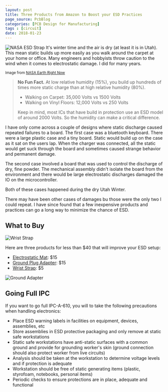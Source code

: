 ```yaml
---
layout: post
title: Three Products from Amazon to Boost your ESD Practices
page_source: PcbBlog
categories: [PCB Design for Manufacturing]
tags : [circuit]
date: 2018-01-23
---
```



![NASA ESD Strap](/images/nasa-esd-strap.jpg)
It's winter time and the air is dry (at least it is in Utah). This mean static builds up more easily as you walk around the carpet at your home or office. Many engineers and hobbyists throw caution to the wind when it comes to electrostatic damage. I did for many years.

<small>Image from <a target="_blank" href="https://www.flickr.com/photos/earthrightnow/26442000282/in/photolist-GhAasA">NASA Earth Right Now</a></small>


> **No Fun Fact.** At low relative humidity (15%), you build up hundreds of times more static charge than at high relative humidity (80%).
>
>  - Walking on Carpet: 35,000 Volts vs 1500 Volts
>  - Walking on Vinyl Floors: 12,000 Volts vs 250 Volts
>
> Keep in mind, most ICs that have build in protection use an ESD model of around 2000 Volts. So the humidity can make a critical difference.

I have only come across a couple of designs where static discharge caused repeated failures to a board. The first case was a bluetooth keyboard. There were a large plastic case and a tiny board. Static would build up on the case as it sat on the users lap. When the charger was connected, all the static would get suck through the board and sometimes caused strange behavior and permanent damage.

The second case involved a board that was used to control the discharge of dry, fine powder. The mechanical assembly didn't isolate the board from the environment and there would be large electrostatic discharges damaged the IO on the microcontroller.

Both of these cases happened during the dry Utah Winter.

There may have been other cases of damages bu those were the only two I could repeat. I have since found that a few inexpensive products and practices can go a long way to minimize the chance of ESD.

## What to Buy

![Wrist Strap](/images/wrist-strap.jpg)

Here are three products for less than $40 that will improve your ESD setup:

- [Electrostatic Mat](https://www.amazon.com/Velleman-AS4-Anti-Static-Ground-Cable/dp/B001IRVCJC): $15
- [Ground Plug Adapter](https://www.amazon.com/Connection-Adapter-ConnectsElectrical-StaticTek/dp/B071J61CSV): $15
- [Wrist Strap](https://www.amazon.com/Rosewill-Anti-Static-Components-RTK-002-Yellow/dp/B004N8ZQKY): $5


![Ground Adapter](/images/ground-adapter.jpg)

## Going Full IPC

If you want to go full IPC-A-610, you will to take the following precautions when handling electronics:

- Place ESD warning labels in facilities on equipment, devices, assemblies, etc
- Store assemblies in ESD protective packaging and only remove at static safe workstations
- Static safe workstations have anti-static surfaces with a common ground and provide for grounding worker's skin (ground connection should also protect worker from live circuits)
- Analysis should be taken at the workstation to determine voltage levels and if protection is adequate
- Workstation should be free of static generating items (plastic, styrofoam, notebooks, personal items)
- Periodic checks to ensure protections are in place, adequate and functional
